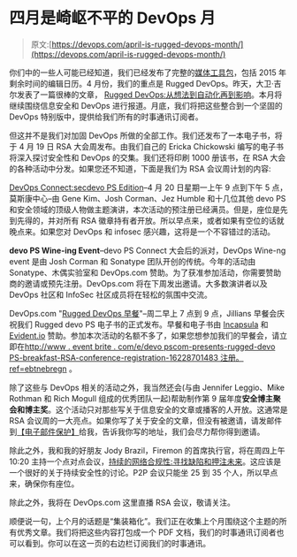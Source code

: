# 四月是崎岖不平的 DevOps 月

> 原文:[https://devops.com/april-is-rugged-devops-month/](https://devops.com/april-is-rugged-devops-month/)

你们中的一些人可能已经知道，我们已经发布了完整的[媒体工具包](http://www.devops.com/mediakit)，包括 2015 年剩余时间的编辑日历。4 月份，我们的重点是 Rugged DevOps。昨天，大卫·吉尔发表了一篇很棒的文章， [Rugged DevOps:从想法到自动化再到影响](https://devops.com/features/rugged-devops-idea-automation-impact/ "Permalink to Rugged DevOps: From Idea to Automation to Impact")。本月将继续围绕信息安全和 DevOps 进行报道。月底，我们将把这些整合到一个坚固的 DevOps 特别版中，提供给我们所有的时事通讯订阅者。

但这并不是我们对加固 DevOps 所做的全部工作。我们还发布了一本电子书，将于 4 月 19 日 RSA 大会周发布。由我们自己的 Ericka Chickowski 编写的电子书将深入探讨安全性和 DevOps 的交集。我们还将印刷 1000 册该书，在 RSA 大会的各种活动中分发。如果您还不知道，下面是我们为 RSA 会议周计划的内容:

[DevOps Connect:secdevo PS Edition](http://www.devopsconnect.com/events/rsa-san-francisco/)–4 月 20 日星期一上午 9 点到下午 5 点，莫斯康中心–由 Gene Kim、Josh Corman、Jez Humble 和十几位其他 devo PS 和安全领域的顶级人物做主题演讲，本次活动的预注册已经满员。但是，座位是先到先得的，并对所有 RSA 徽章持有者开放。所以早点来，或者如果有空位的话就晚点来。如果您对 DevOps 和 infosec 感兴趣，这将是一个不容错过的活动。

**devo PS Wine-ing Event**–devo PS Connect 大会后的派对，DevOps Wine-ng event 是由 Josh Corman 和 Sonatype 团队开创的传统。今年的活动由 Sonatype、木偶实验室和 DevOps.com 赞助。为了获准参加活动，你需要赞助商的邀请或预先注册。DevOps.com 将在下周发出邀请。大多数演讲者以及 DevOps 社区和 InfoSec 社区成员将在轻松的氛围中交流。

DevOps.com "[Rugged DevOps 早餐](https://devops.com/news/rugged-devops-breakfast-rsac/)"–周二早上 7 点到 9 点，Jillians 早餐会庆祝我们 Rugged devo PS 电子书的正式发布。早餐和电子书由 [Incapsula](https://www.incapsula.com) 和 [Evident.io](http://www.evident.io) 赞助。参加本次活动的名额不多了，如果您想参加我们的早餐会，请立即在[http://www . event brite . com/e/devo pscom-presents-rugged-devo PS-breakfast-RSA-conference-registration-16228701483 注册。ref=ebtnebregn](https://www.eventbrite.com/e/devopscom-presents-rugged-devops-breakfast-rsa-conference-registration-16228701483?ref=ebtnebregn) 。

除了这些与 DevOps 相关的活动之外，我当然还会(与由 Jennifer Leggio、Mike Rothman 和 Rich Mogull 组成的优秀团队一起)帮助制作第 9 届年度**安全博主聚会和博主奖**。这个活动只对那些写关于信息安全的文章或播客的人开放。这通常是 RSA 会议周的一大亮点。如果你写了关于安全的文章，但没有被邀请，请发邮件到[【电子邮件保护】](/cdn-cgi/l/email-protection)给我，告诉我你写的地址，我们会尽力帮你得到邀请。

除此之外，我和我的好朋友 Jody Brazil，Firemon 的首席执行官，将在周四上午 10:20 主持一个点对点会议，[持续的网络合规性:寻找缺陷和押注未来](https://www.rsaconference.com/events/us15/agenda/sessions/1900/continuous-network-compliance-finding-flaws-and)。这应该是一个很好的关于持续安全性的讨论。P2P 会议只能坐 25 到 35 个人，所以早点来，确保你有座位。

除此之外，我将在 DevOps.com 这里直播 RSA 会议，敬请关注。

顺便说一句，上个月的话题是“集装箱化”。我们正在收集上个月围绕这个主题的所有优秀文章。我们将把这些内容打包成一个 PDF 文档，我们的时事通讯订阅者也可以看到。你可以在这一页的右边栏订阅我们的时事通讯。